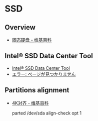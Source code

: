 # SSD

## Overview

- [固态硬盘 - 维基百科](https://zh.wikipedia.org/wiki/%E5%9B%BA%E6%80%81%E7%A1%AC%E7%9B%98)

## Intel® SSD Data Center Tool

- [Intel® SSD Data Center Tool](https://www.intel.com/content/www/us/en/support/memory-and-storage/000006289.html)
- [エラー: ページが見つかりません](https://www.intel.com/content/dam/support/us/en/documents/solid-state-drives/ssd-software/Intel_SSD_DCT_3_0_x_User_Guide.pdf)

## Partitions alignment

- [4K对齐 - 维基百科](https://zh.wikipedia.org/wiki/4K%E5%AF%B9%E9%BD%90)

    parted /dev/sda
    align-check opt 1

